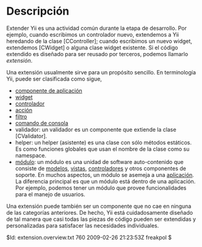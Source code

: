 ﻿Descripción
===========

Extender Yii es una actividad común durante la etapa de desarrollo. Por ejemplo,
cuando escribimos un controlador nuevo, extendemos a Yii heredando de la clase
[CController]; cuando escribimos un nuevo widget, extendemos [CWidget] o alguna
clase widget existente. Si el código extendido es diseñado para ser reusado por
terceros, podemos llamarlo *extensión*.

Una extensión usualmente sirve para un propósito sencillo. En terminología Yii,
puede ser clasificada como sigue,

 * [componente de aplicación](/doc/guide/basics.application#application-component)
 * [widget](/doc/guide/basics.view#widget)
 * [controlador](/doc/guide/basics.controller)
 * [acción](/doc/guide/basics.controller#action)
 * [filtro](/doc/guide/basics.controller#filter)
 * [comando de consola](/doc/guide/topics.console)
 * validador: un validador es un componente que extiende la clase [CValidator].
 * helper: un helper (asistente) es una clase con sólo métodos estáticos. Es como funciones globales
que usan el nombre de la clase como su namespace.
 * [módulo](/doc/guide/basics.module): un módulo es una unidad de software auto-contenido que consiste de
   [modelos](/doc/guide/basics.model), [vistas](/doc/guide/basics.view), [controladores](/doc/guide/basics.controller)
y otros componentes de soporte. En muchos aspectos, un módulo se asemeja a una [aplicación](/doc/guide/basics.application).
La diferencia principal es que un módulo está dentro de una aplicación. Por ejemplo, podemos tener un módulo que
provee funcionalidades para el manejo de usuarios.

Una extensión puede también ser un componente que no cae en ninguna de las categorías anteriores.
De hecho, Yii está cuidadosamente diseñado de tal manera que casi todas las piezas de código pueden
ser extendidas y personalizadas para satisfacer las necesidades individuales.

<div class="revision">$Id: extension.overview.txt 760 2009-02-26 21:23:53Z freakpol $</div> 